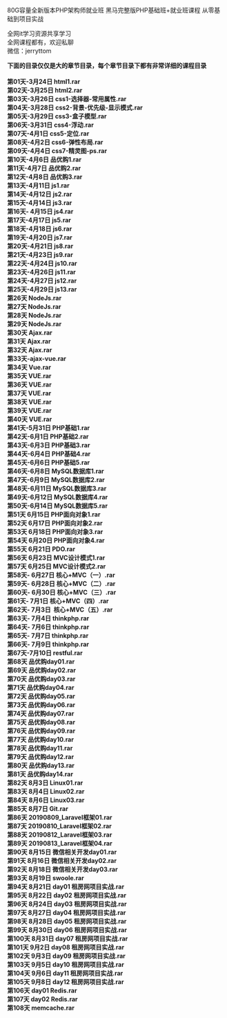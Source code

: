 80G容量全新版本PHP架构师就业班 黑马完整版PHP基础班+就业班课程 从零基础到项目实战

全网it学习资源共享学习<br>全网课程都有，欢迎私聊<br>微信：jerryttom<br>

<strong>下面的目录仅仅是大的章节目录，每个章节目录下都有非常详细的课程目录<br> </strong><br> <strong>第01天-3月24日 html1.rar</strong><br> <strong>第02天-3月25日 html2.rar</strong><br> <strong>第03天-3月26日 css1-选择器-常用属性.rar</strong><br> <strong>第04天-3月28日 css2-背景-优先级-显示模式.rar</strong><br> <strong>第05天-3月29日 css3-盒子模型.rar</strong><br> <strong>第06天-3月31日 css4-浮动.rar</strong><br> <strong>第07天-4月1日 css5-定位.rar</strong><br> <strong>第08天-4月2日 css6-弹性布局.rar</strong><br> <strong>第09天-4月4日 css7-精灵图-ps.rar</strong><br> <strong>第10天-4月6日 品优购1.rar</strong><br> <strong>第11天-4月7日 品优购2.rar</strong><br> <strong>第12天-4月8日 品优购3.rar</strong><br> <strong>第13天-4月11日 js1.rar</strong><br> <strong>第14天-4月12日 js2.rar</strong><br> <strong>第15天-4月14日 js3.rar</strong><br> <strong>第16天- 4月15日 js4.rar</strong><br> <strong>第17天-4月17日 js5.rar</strong><br> <strong>第18天-4月18日 js6.rar</strong><br> <strong>第19天-4月20日 js7.rar</strong><br> <strong>第20天-4月21日 js8.rar</strong><br> <strong>第21天-4月23日 js9.rar</strong><br> <strong>第22天-4月24日 js10.rar</strong><br> <strong>第23天-4月26日 js11.rar</strong><br> <strong>第24天-4月27日 js12.rar</strong><br> <strong>第25天-4月29日 js13.rar</strong><br> <strong>第26天 NodeJs.rar</strong><br> <strong>第27天 NodeJs.rar</strong><br> <strong>第28天 NodeJs.rar</strong><br> <strong>第29天 NodeJs.rar</strong><br> <strong>第30天 Ajax.rar</strong><br> <strong>第31天 Ajax.rar</strong><br> <strong>第32天 Ajax.rar</strong><br> <strong>第33天-ajax-vue.rar</strong><br> <strong>第34天 Vue.rar</strong><br> <strong>第35天 VUE.rar</strong><br> <strong>第36天 VUE.rar</strong><br> <strong>第37天 VUE.rar</strong><br> <strong>第38天 VUE.rar</strong><br> <strong>第39天 VUE.rar</strong><br> <strong>第40天 VUE.rar</strong><br> <strong>第41天-5月31日 PHP基础1.rar</strong><br> <strong>第42天-6月1日 PHP基础2.rar</strong><br> <strong>第43天-6月3日 PHP基础3.rar</strong><br> <strong>第44天-6月4日 PHP基础4.rar</strong><br> <strong>第45天-6月6日 PHP基础5.rar</strong><br> <strong>第46天-6月8日 MySQL数据库1.rar</strong><br> <strong>第47天-6月9日 MySQL数据库2.rar</strong><br> <strong>第48天-6月11日 MySQL数据库3.rar</strong><br> <strong>第49天-6月12日 MySQL数据库4.rar</strong><br> <strong>第50天-6月14日 MySQL数据库5.rar</strong><br> <strong>第51天 6月15日 PHP面向对象1.rar</strong><br> <strong>第52天 6月17日 PHP面向对象2.rar</strong><br> <strong>第53天 6月18日 PHP面向对象3.rar</strong><br> <strong>第54天 6月20日 PHP面向对象4.rar</strong><br> <strong>第55天 6月21日 PDO.rar</strong><br> <strong>第56天 6月23日 MVC设计模式1.rar</strong><br> <strong>第57天 6月25日 MVC设计模式2.rar</strong><br> <strong>第58天- 6月27日 核心+MVC（一）.rar</strong><br> <strong>第59天- 6月28日 核心+MVC（二）.rar</strong><br> <strong>第60天- 6月30日 核心+MVC（三）.rar</strong><br> <strong>第61天- 7月1日 核心+MVC（四）.rar</strong><br> <strong>第62天- 7月3日&nbsp;&nbsp;核心+MVC（五）.rar</strong><br> <strong>第63天- 7月4日 thinkphp.rar</strong><br> <strong>第64天- 7月6日 thinkphp.rar</strong><br> <strong>第65天- 7月7日 thinkphp.rar</strong><br> <strong>第66天- 7月9日 thinkphp.rar</strong><br> <strong>第67天-7月10日 restful.rar</strong><br> <strong>第68天 品优购day01.rar</strong><br> <strong>第69天 品优购day02.rar</strong><br> <strong>第70天 品优购day03.rar</strong><br> <strong>第71天 品优购day04.rar</strong><br> <strong>第72天 品优购day05.rar</strong><br> <strong>第73天 品优购day06.rar</strong><br> <strong>第74天 品优购day07.rar</strong><br> <strong>第75天 品优购day08.rar</strong><br> <strong>第76天 品优购day09.rar</strong><br> <strong>第77天 品优购day10.rar</strong><br> <strong>第78天 品优购day11.rar</strong><br> <strong>第79天 品优购day12.rar</strong><br> <strong>第80天 品优购day13.rar</strong><br> <strong>第81天 品优购day14.rar</strong><br> <strong>第82天 8月3日 Linux01.rar</strong><br> <strong>第83天 8月4日 Linux02.rar</strong><br> <strong>第84天 8月6日 Linux03.rar</strong><br> <strong>第85天 8月7日 Git.rar</strong><br> <strong>第86天 20190809_Laravel框架01.rar</strong><br> <strong>第87天 20190810_Laravel框架02.rar</strong><br> <strong>第88天 20190812_Laravel框架03.rar</strong><br> <strong>第89天 20190813_Laravel框架04.rar</strong><br> <strong>第90天 8月15日 微信相关开发day01.rar</strong><br> <strong>第91天 8月16日 微信相关开发day02.rar</strong><br> <strong>第92天 8月18日 微信相关开发day03.rar</strong><br> <strong>第93天 8月19日 swoole.rar</strong><br> <strong>第94天 8月21日 day01 租房网项目实战.rar</strong><br> <strong>第95天 8月22日 day02 租房网项目实战.rar</strong><br> <strong>第96天 8月24日 day03 租房网项目实战.rar</strong><br> <strong>第97天 8月27日 day04 租房网项目实战.rar</strong><br> <strong>第98天 8月28日 day05 租房网项目实战.rar</strong><br> <strong>第99天 8月30日 day06 租房网项目实战.rar</strong><br> <strong>第100天 8月31日 day07 租房网项目实战.rar</strong><br> <strong>第101天 9月2日 day08 租房网项目实战.rar</strong><br> <strong>第102天 9月3日 day09 租房网项目实战.rar</strong><br> <strong>第103天 9月5日 day10 租房网项目实战.rar</strong><br> <strong>第104天 9月6日 day11 租房网项目实战.rar</strong><br> <strong>第105天 9月8日 day12 租房网项目实战.rar</strong><br> <strong>第106天 day01 Redis.rar</strong><br> <strong>第107天 day02 Redis.rar</strong><br> <strong>第108天 memcache.rar</strong>